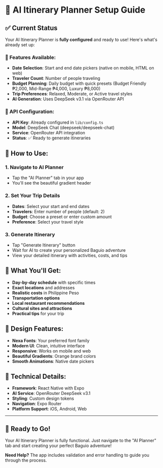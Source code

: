# 🤖 AI Itinerary Planner Setup Guide

## ✅ Current Status
Your AI Itinerary Planner is **fully configured** and ready to use! Here's what's already set up:

### 🎯 Features Available:
- **Date Selection**: Start and end date pickers (native on mobile, HTML on web)
- **Traveler Count**: Number of people traveling
- **Budget Planning**: Daily budget with quick presets (Budget Friendly ₱2,000, Mid-Range ₱4,000, Luxury ₱8,000)
- **Trip Preferences**: Relaxed, Moderate, or Active travel styles
- **AI Generation**: Uses DeepSeek v3.1 via OpenRouter API

### 🔑 API Configuration:
- **API Key**: Already configured in `lib/config.ts`
- **Model**: DeepSeek Chat (deepseek/deepseek-chat)
- **Service**: OpenRouter API integration
- **Status**: ✅ Ready to generate itineraries

## 🚀 How to Use:

### 1. **Navigate to AI Planner**
- Tap the "AI Planner" tab in your app
- You'll see the beautiful gradient header

### 2. **Set Your Trip Details**
- **Dates**: Select your start and end dates
- **Travelers**: Enter number of people (default: 2)
- **Budget**: Choose a preset or enter custom amount
- **Preference**: Select your travel style

### 3. **Generate Itinerary**
- Tap "Generate Itinerary" button
- Wait for AI to create your personalized Baguio adventure
- View your detailed itinerary with activities, costs, and tips

## 📱 What You'll Get:
- **Day-by-day schedule** with specific times
- **Exact locations** and addresses
- **Realistic costs** in Philippine Peso
- **Transportation options**
- **Local restaurant recommendations**
- **Cultural sites and attractions**
- **Practical tips** for your trip

## 🎨 Design Features:
- **Nexa Fonts**: Your preferred font family
- **Modern UI**: Clean, intuitive interface
- **Responsive**: Works on mobile and web
- **Beautiful Gradients**: Orange brand colors
- **Smooth Animations**: Native date pickers

## 🔧 Technical Details:
- **Framework**: React Native with Expo
- **AI Service**: OpenRouter DeepSeek v3.1
- **Styling**: Custom design tokens
- **Navigation**: Expo Router
- **Platform Support**: iOS, Android, Web

---

## 🎉 Ready to Go!
Your AI Itinerary Planner is fully functional. Just navigate to the "AI Planner" tab and start creating your perfect Baguio adventure!

**Need Help?** The app includes validation and error handling to guide you through the process.